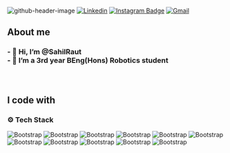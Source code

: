 
![github-header-image](https://github.com/SahilRaut/SahilRaut/assets/66782904/efb0d1ac-f972-418b-9353-fec1b0ba2fcd)
[![Linkedin](https://img.shields.io/badge/-LinkedIn-blue?style=flat&logo=Linkedin&logoColor=white)](https://www.linkedin.com/in/sahil-raut-5478b5218/)
[![Instagram Badge](https://img.shields.io/badge/-Instagram-purple?logo=instagram&logoColor=white&link=https://instagram.com/https://www.instagram.com/hisahil_tech//)](https://www.instagram.com/hisahil_tech/)
[![Gmail](https://img.shields.io/badge/-Gmail-c14438?style=flat&logo=Gmail&logoColor=white)](mailto:hejazizo@ualberta.ca)


<h2 align="left">About me</h2>
<h3 align="left">- 👋 Hi, I’m @SahilRaut<br>- 👀 I’m a 3rd year BEng(Hons) Robotics student</h3>

###

<br clear="both">

<h2 align="left">I code with</h2>

### ⚙️ Tech Stack

![Bootstrap](https://img.shields.io/badge/-Python-05122A?style=flat&logo=Python&color=303033) ![Bootstrap](https://img.shields.io/badge/-Docker-05122A?style=flat&logo=Docker&color=303033) ![Bootstrap](https://img.shields.io/badge/-C-05122A?style=flat&logo=C&color=303033) ![Bootstrap](https://img.shields.io/badge/-C%2B%2B-05122A?style=flat&logo=C++&color=303033) ![Bootstrap](https://img.shields.io/badge/-Linux-05122A?style=flat&logo=Linux&color=303033) ![Bootstrap](https://img.shields.io/badge/-PyTorch-05122A?style=flat&logo=PyTorch&color=303033) ![Bootstrap](https://img.shields.io/badge/-Numpy-05122A?style=flat&logo=Numpy&color=303033) ![Bootstrap](https://img.shields.io/badge/-Matplotlib-05122A?style=flat&logo=Matplotlib&color=303033) ![Bootstrap](https://img.shields.io/badge/-Visual%20Studio%20Code-05122A?style=flat&logo=Visual-Studio-Code&color=303033) ![Bootstrap](https://img.shields.io/badge/-Arduino-05122A?style=flat&logo=Arduino&color=303033) ![Bootstrap](https://img.shields.io/badge/-Raspberry%20pi%20-05122A?style=flat&logo=Raspberry-pi&color=303033)



